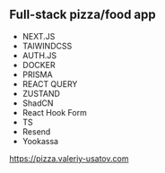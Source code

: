 ## Full-stack pizza/food  app 
- NEXT.JS
- TAIWINDCSS
- AUTH.JS
- DOCKER
- PRISMA
- REACT QUERY
- ZUSTAND
- ShadCN
- React Hook Form
- TS
- Resend
- Yookassa
  
https://pizza.valeriy-usatov.com

